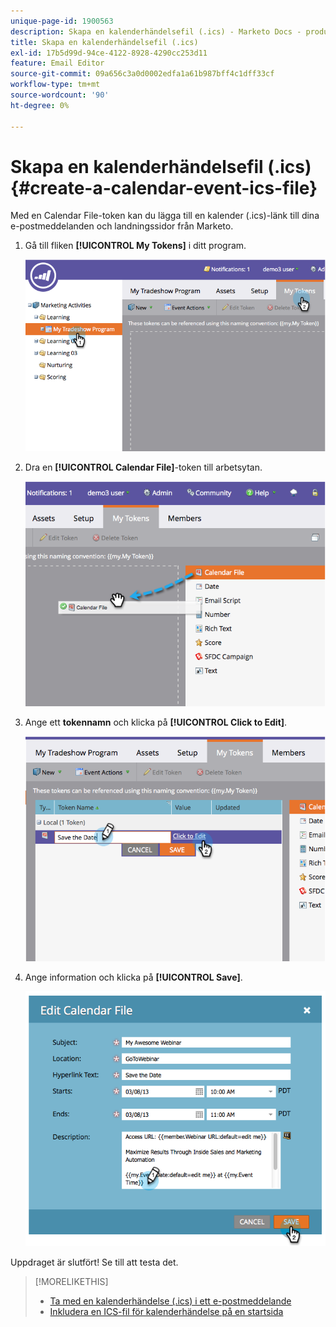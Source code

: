 ```yaml
---
unique-page-id: 1900563
description: Skapa en kalenderhändelsefil (.ics) - Marketo Docs - produktdokumentation
title: Skapa en kalenderhändelsefil (.ics)
exl-id: 17b5d99d-94ce-4122-8928-4290cc253d11
feature: Email Editor
source-git-commit: 09a656c3a0d0002edfa1a61b987bff4c1dff33cf
workflow-type: tm+mt
source-wordcount: '90'
ht-degree: 0%

---
```


# Skapa en kalenderhändelsefil (.ics) {#create-a-calendar-event-ics-file}

Med en Calendar File-token kan du lägga till en kalender (.ics)-länk till dina e-postmeddelanden och landningssidor från Marketo.

1. Gå till fliken **[!UICONTROL My Tokens]** i ditt program.

   ![](assets/image2014-9-11-15-3a33-3a27.png)

1. Dra en **[!UICONTROL Calendar File]**-token till arbetsytan.

   ![](assets/image2014-9-11-15-3a34-3a0.png)

1. Ange ett **tokennamn** och klicka på **[!UICONTROL Click to Edit]**.

   ![](assets/image2014-9-11-15-3a34-3a10.png)

1. Ange information och klicka på **[!UICONTROL Save]**.

   ![](assets/image2014-9-11-15-3a34-3a16.png)

Uppdraget är slutfört! Se till att testa det.

>[!MORELIKETHIS]
>
>* [Ta med en kalenderhändelse (.ics) i ett e-postmeddelande](/help/marketo/product-docs/email-marketing/general/functions-in-the-editor/include-a-calendar-event-ics-in-an-email.md)
>* [Inkludera en ICS-fil för kalenderhändelse på en startsida](/help/marketo/product-docs/demand-generation/landing-pages/personalizing-landing-pages/include-a-calendar-event-ics-file-in-a-landing-page.md)
